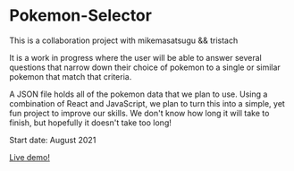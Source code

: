 # Pokemon-Selector

This is a collaboration project with mikemasatsugu && tristach

It is a work in progress where the user will be able to answer several questions that narrow down their choice of pokemon to a single or similar pokemon that match that criteria.

A JSON file holds all of the pokemon data that we plan to use. Using a combination of React and JavaScript, we plan to turn this into a simple, yet fun project to improve our skills. We don't know how long it will take to finish, but hopefully it doesn't take too long!

Start date: August 2021

<a href="https://jonrgull.github.io/Pokemon-Selector/">Live demo!</a>
